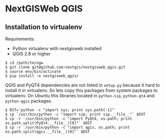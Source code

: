 NextGISWeb QGIS
===============

Installation to virtualenv
--------------------------

Requirements:

* Python virtualenv with nextgisweb installed
* QGIS 2.8 or higher

```
$ cd /path/to/ngw
$ git clone git@github.com:nextgis/nextgisweb_qgis.git
$ source env/bin/activate
$ pip install -e nextgisweb_qgis/
```

QGIS and PyQT4 dependencies are not listed in `setup.py` because it hard to install it in virtualenv. So lets copy this packages from system packages to virtualenv. On Ubuntu this libraries located in `python-sip`, `python-qt4` and `python-qgis` packages.

```
$ DST=`python -c "import sys; print sys.path[-1]"`
$ cp `/usr/bin/python -c "import sip; print sip.__file__"` $DST
$ cp -r `/usr/bin/python -c "import PyQt4, os.path; print os.path.split(PyQt4.__file__)[0]"` $DST
$ cp -r `/usr/bin/python -c "import qgis, os.path; print os.path.split(qgis.__file__)[0]"` $DST
```